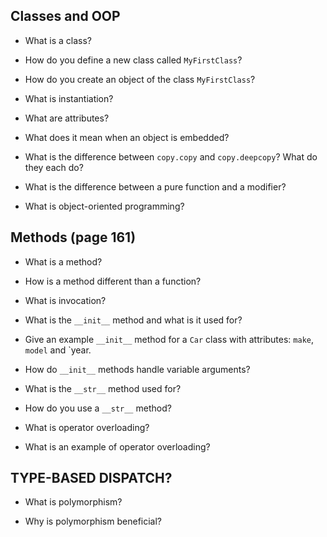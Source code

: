 ## Classes and OOP

- What is a class?

- How do you define a new class called `MyFirstClass`?

- How do you create an object of the class `MyFirstClass`?

- What is instantiation?

- What are attributes?

- What does it mean when an object is embedded?

- What is the difference between `copy.copy` and `copy.deepcopy`?
What do they each do?

- What is the difference between a pure function and a modifier?

- What is object-oriented programming?


## Methods (page 161)

- What is a method?

- How is a method different than a function?

- What is invocation?

- What is the `__init__` method and what is it used for?

- Give an example `__init__` method for a `Car` class with attributes:
`make`, `model` and `year.

- How do `__init__` methods handle variable arguments?

- What is the `__str__` method used for?

- How do you use a `__str__` method?

- What is operator overloading?

- What is an example of operator overloading?


## TYPE-BASED DISPATCH?

- What is polymorphism?

- Why is polymorphism beneficial?
